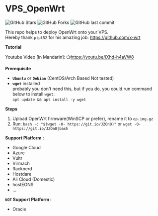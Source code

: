 # VPS_OpenWrt
![GitHub Stars](https://img.shields.io/github/stars/esirplayground/VPS_OpenWrt.svg?style=flat&logo=appveyor&label=Stars&logo=github)
![GitHub Forks](https://img.shields.io/github/forks/esirplayground/VPS_OpenWrt.svg?style=flat&logo=appveyor&label=Forks&logo=github)
![GitHub last commit](https://img.shields.io/github/last-commit/esirplayground/VPS_OpenWrt?label=Latest%20Commit&logo=github)

This repo helps to deploy OpenWrt onto your VPS.<br>
Hereby thank `ptpt52` for his amazing job: https://github.com/x-wrt<br>

**Tutorial**<br>

Youtube Video [in Mandarin]: 📺https://youtu.be/iXhd-h4aVW8

**Prerequisite**
 - **`Ubuntu`** or **`Debian`** (CentOS/Arch Based Not tested)
 - **`wget`** installed<br>
   probably you don't need this, but if you do, you could run command below to install `wget`:<br>
   `apt update && apt install -y wget` 

**Steps**

1.  Upload OpenWrt firmware(WinSCP or prefer), rename it to `op.img.gz` 
2.  Run: `bash -c "$(wget -O- https://git.io/JZOn0)"`  or  `wget -O- https://git.io/JZOn0|bash`
 
**Support Platform :**
- Google Cloud
- Azure
- Vultr
- Virmach
- Racknerd
- Hostdare
- Ali Cloud (Domestic)
- hostEONS
- ...

**`NOT` Support Platform :**
- Oracle
